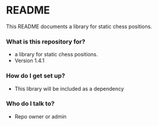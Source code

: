 # README #

This README documents a library for static chess positions.

### What is this repository for? ###

* a library for static chess positions.
* Version 1.4.1

### How do I get set up? ###

* This library will be included as a dependency

### Who do I talk to? ###

* Repo owner or admin
